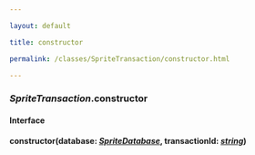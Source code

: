 ```yaml
---

layout: default

title: constructor

permalink: /classes/SpriteTransaction/constructor.html

---
```


### _SpriteTransaction_.constructor

#### Interface

**constructor(**database: *[SpriteDatabase](../../types/SpriteDatabase.html)*, transactionId: *[string](../../types/string.html)***)**

